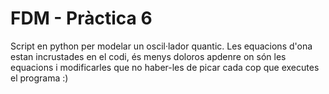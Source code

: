 # FDM - Pràctica 6

Script en python per modelar un oscil·lador quantic. Les equacions d'ona estan incrustades en el codi, és menys doloros apdenre on són les equacions i modificarles que no haber-les de picar cada cop que executes el programa :)
